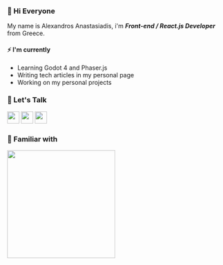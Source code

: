 

### 👋  Hi Everyone

My name is Alexandros Anastasiadis,  i'm ***Front-end / React.js Developer*** from Greece.



#### ⚡ I'm currently
- Learning Godot 4 and Phaser.js
- Writing tech articles in my personal page
- Working on my personal projects

### 💬  Let's Talk

<a href="https://linkedin.com/in/alexanastagr"><img width="28px" src="https://skillicons.dev/icons?i=linkedin&theme=dark&perline=1"/></a>
<a href="https://codepen.io/alexanastagr"><img width="28px" src="https://skillicons.dev/icons?i=codepen&theme=dark&perline=1"/></a>
<a href="https://instagram.com/alexanastagr"><img width="28px" src="https://skillicons.dev/icons?i=instagram&theme=dark&perline=1"/></a>



### 🚀 Familiar with

<img src="https://skillicons.dev/icons?i=sass,ts,js,react,redux,nextjs,jest,docker,wordpress,php,vscode,alpinejs,vercel,tailwind,vite,git&theme=dark&perline=8" width="250px"/>

